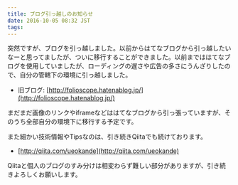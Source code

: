 ```yaml
---
title: ブログ引っ越しのお知らせ
date: 2016-10-05 08:32 JST
tags:
---
```


突然ですが、ブログを引っ越しました。以前からはてなブログから引っ越したいなーと思ってましたが、ついに移行することができました。以前までははてなブログを使用していましたが、ローディングの遅さや広告の多さにうんざりしたので、自分の管轄下の環境に引っ越しました。

- 旧ブログ: [http://folioscope.hatenablog.jp/](http://folioscope.hatenablog.jp/)

まだまだ画像のリンクやiframeなどははてなブログから引っ張っていますが、そのうち全部自分の環境下に移行する予定です。

また細かい技術情報やTipsなのは、引き続きQiitaでも続けております。

- [http://qiita.com/ueokande](http://qiita.com/ueokande)

Qiitaと個人のブログのすみ分けは相変わらず難しい部分がありますが、引き続きよろしくお願いします。
